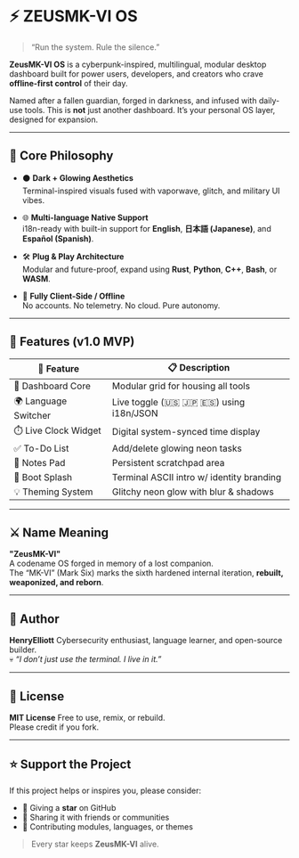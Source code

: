 # ⚡ ZEUSMK-VI OS

> “Run the system. Rule the silence.”

**ZeusMK-VI OS** is a cyberpunk-inspired, multilingual, modular desktop dashboard built for power users, developers, and creators who crave **offline-first control** of their day.

Named after a fallen guardian, forged in darkness, and infused with daily-use tools. This is **not** just another dashboard. It’s your personal OS layer, designed for expansion.

---

## 🧠 Core Philosophy

- ⚫ **Dark + Glowing Aesthetics**  
  Terminal-inspired visuals fused with vaporwave, glitch, and military UI vibes.

- 🌐 **Multi-language Native Support**  
  i18n-ready with built-in support for **English**, **日本語 (Japanese)**, and **Español (Spanish)**.

- 🛠️ **Plug & Play Architecture**  
  Modular and future-proof, expand using **Rust**, **Python**, **C++**, **Bash**, or **WASM**.

- 💾 **Fully Client-Side / Offline**  
  No accounts. No telemetry. No cloud. Pure autonomy.

---

## 🚀 Features (v1.0 MVP)

| 🔧 Feature              | 📋 Description                                |
|------------------------|-----------------------------------------------|
| 🧭 Dashboard Core       | Modular grid for housing all tools            |
| 🌍 Language Switcher    | Live toggle (🇺🇸 🇯🇵 🇪🇸) using i18n/JSON        |
| ⏱️ Live Clock Widget    | Digital system-synced time display            |
| ✅ To-Do List           | Add/delete glowing neon tasks                 |
| 📝 Notes Pad            | Persistent scratchpad area                    |
| 🎨 Boot Splash          | Terminal ASCII intro w/ identity branding     |
| 💡 Theming System       | Glitchy neon glow with blur & shadows         |

---
## ⚔️ Name Meaning

**"ZeusMK-VI"**  
A codename OS forged in memory of a lost companion.  
The “MK-VI” (Mark Six) marks the sixth hardened internal iteration, **rebuilt, weaponized, and reborn**.

---
## 👤 Author

**HenryElliott**
Cybersecurity enthusiast, language learner, and open-source builder.  
💀 *“I don’t just use the terminal. I live in it.”*

---

## 📜 License

**MIT License** Free to use, remix, or rebuild.  
Please credit if you fork.

---

## ⭐ Support the Project

If this project helps or inspires you, please consider:

- 🌟 Giving a **star** on GitHub  
- 🔁 Sharing it with friends or communities  
- 🧠 Contributing modules, languages, or themes  

> Every star keeps **ZeusMK-VI** alive.
